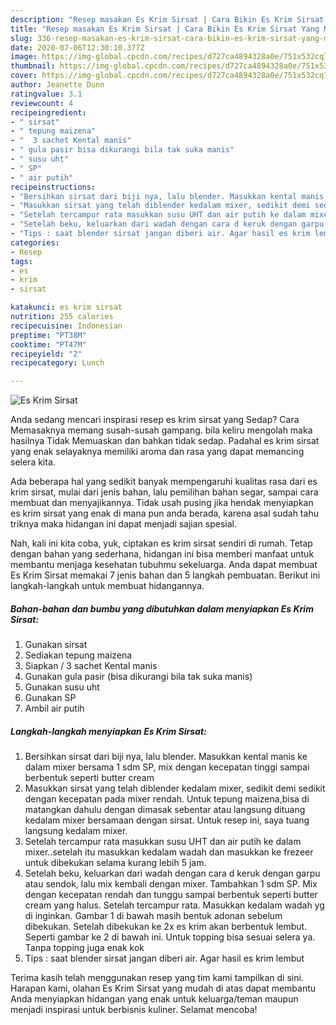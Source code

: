 ```yaml
---
description: "Resep masakan Es Krim Sirsat | Cara Bikin Es Krim Sirsat Yang Menggugah Selera"
title: "Resep masakan Es Krim Sirsat | Cara Bikin Es Krim Sirsat Yang Menggugah Selera"
slug: 336-resep-masakan-es-krim-sirsat-cara-bikin-es-krim-sirsat-yang-menggugah-selera
date: 2020-07-06T12:30:10.377Z
image: https://img-global.cpcdn.com/recipes/d727ca4894328a0e/751x532cq70/es-krim-sirsat-foto-resep-utama.jpg
thumbnail: https://img-global.cpcdn.com/recipes/d727ca4894328a0e/751x532cq70/es-krim-sirsat-foto-resep-utama.jpg
cover: https://img-global.cpcdn.com/recipes/d727ca4894328a0e/751x532cq70/es-krim-sirsat-foto-resep-utama.jpg
author: Jeanette Dunn
ratingvalue: 3.1
reviewcount: 4
recipeingredient:
- " sirsat"
- " tepung maizena"
- "  3 sachet Kental manis"
- " gula pasir bisa dikurangi bila tak suka manis"
- " susu uht"
- " SP"
- " air putih"
recipeinstructions:
- "Bersihkan sirsat dari biji nya, lalu blender. Masukkan kental manis ke dalam mixer bersama 1 sdm SP, mix dengan kecepatan tinggi sampai berbentuk seperti butter cream"
- "Masukkan sirsat yang telah diblender kedalam mixer, sedikit demi sedikit dengan kecepatan pada mixer rendah. Untuk tepung maizena,bisa di matangkan dahulu dengan dimasak sebentar atau langsung dituang kedalam mixer bersamaan dengan sirsat. Untuk resep ini, saya tuang langsung kedalam mixer."
- "Setelah tercampur rata masukkan susu UHT dan air putih ke dalam mixer..setelah itu masukkan kedalam wadah dan masukkan ke frezeer untuk dibekukan selama kurang lebih 5 jam."
- "Setelah beku, keluarkan dari wadah dengan cara d keruk dengan garpu atau sendok, lalu mix kembali dengan mixer. Tambahkan 1 sdm SP. Mix dengan kecepatan rendah dan tunggu sampai berbentuk seperti butter cream yang halus. Setelah tercampur rata. Masukkan kedalam wadah yg di inginkan. Gambar 1 di bawah masih bentuk adonan sebelum dibekukan. Setelah dibekukan ke 2x es krim akan berbentuk lembut. Seperti gambar ke 2 di bawah ini. Untuk topping bisa sesuai selera ya. Tanpa topping juga enak kok"
- "Tips : saat blender sirsat jangan diberi air. Agar hasil es krim lembut"
categories:
- Resep
tags:
- es
- krim
- sirsat

katakunci: es krim sirsat 
nutrition: 255 calories
recipecuisine: Indonesian
preptime: "PT38M"
cooktime: "PT47M"
recipeyield: "2"
recipecategory: Lunch

---
```



![Es Krim Sirsat](https://img-global.cpcdn.com/recipes/d727ca4894328a0e/751x532cq70/es-krim-sirsat-foto-resep-utama.jpg)

Anda sedang mencari inspirasi resep es krim sirsat yang Sedap? Cara Memasaknya memang susah-susah gampang. bila keliru mengolah maka hasilnya Tidak Memuaskan dan bahkan tidak sedap. Padahal es krim sirsat yang enak selayaknya memiliki aroma dan rasa yang dapat memancing selera kita.

Ada beberapa hal yang sedikit banyak mempengaruhi kualitas rasa dari es krim sirsat, mulai dari jenis bahan, lalu pemilihan bahan segar, sampai cara membuat dan menyajikannya. Tidak usah pusing jika hendak menyiapkan es krim sirsat yang enak di mana pun anda berada, karena asal sudah tahu triknya maka hidangan ini dapat menjadi sajian spesial.




Nah, kali ini kita coba, yuk, ciptakan es krim sirsat sendiri di rumah. Tetap dengan bahan yang sederhana, hidangan ini bisa memberi manfaat untuk membantu menjaga kesehatan tubuhmu sekeluarga. Anda dapat membuat Es Krim Sirsat memakai 7 jenis bahan dan 5 langkah pembuatan. Berikut ini langkah-langkah untuk membuat hidangannya.

<!--inarticleads1-->

##### Bahan-bahan dan bumbu yang dibutuhkan dalam menyiapkan Es Krim Sirsat:

1. Gunakan  sirsat
1. Sediakan  tepung maizena
1. Siapkan  / 3 sachet Kental manis
1. Gunakan  gula pasir (bisa dikurangi bila tak suka manis)
1. Gunakan  susu uht
1. Gunakan  SP
1. Ambil  air putih




<!--inarticleads2-->

##### Langkah-langkah menyiapkan Es Krim Sirsat:

1. Bersihkan sirsat dari biji nya, lalu blender. Masukkan kental manis ke dalam mixer bersama 1 sdm SP, mix dengan kecepatan tinggi sampai berbentuk seperti butter cream
1. Masukkan sirsat yang telah diblender kedalam mixer, sedikit demi sedikit dengan kecepatan pada mixer rendah. Untuk tepung maizena,bisa di matangkan dahulu dengan dimasak sebentar atau langsung dituang kedalam mixer bersamaan dengan sirsat. Untuk resep ini, saya tuang langsung kedalam mixer.
1. Setelah tercampur rata masukkan susu UHT dan air putih ke dalam mixer..setelah itu masukkan kedalam wadah dan masukkan ke frezeer untuk dibekukan selama kurang lebih 5 jam.
1. Setelah beku, keluarkan dari wadah dengan cara d keruk dengan garpu atau sendok, lalu mix kembali dengan mixer. Tambahkan 1 sdm SP. Mix dengan kecepatan rendah dan tunggu sampai berbentuk seperti butter cream yang halus. Setelah tercampur rata. Masukkan kedalam wadah yg di inginkan. Gambar 1 di bawah masih bentuk adonan sebelum dibekukan. Setelah dibekukan ke 2x es krim akan berbentuk lembut. Seperti gambar ke 2 di bawah ini. Untuk topping bisa sesuai selera ya. Tanpa topping juga enak kok
1. Tips : saat blender sirsat jangan diberi air. Agar hasil es krim lembut




Terima kasih telah menggunakan resep yang tim kami tampilkan di sini. Harapan kami, olahan Es Krim Sirsat yang mudah di atas dapat membantu Anda menyiapkan hidangan yang enak untuk keluarga/teman maupun menjadi inspirasi untuk berbisnis kuliner. Selamat mencoba!
